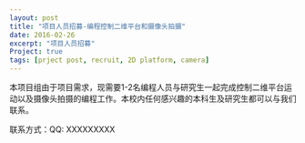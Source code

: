 ```yaml
---
layout: post
title: "项目人员招募-编程控制二维平台和摄像头拍摄"
date: 2016-02-26
excerpt: "项目人员招募"
Project: true
tags: [prject post, recruit, 2D platform, camera]
---
```


本项目组由于项目需求，现需要1-2名编程人员与研究生一起完成控制二维平台运动以及摄像头拍摄的编程工作。本校内任何感兴趣的本科生及研究生都可以与我们联系。

联系方式：QQ: XXXXXXXXX